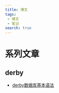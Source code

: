 ```yaml
---
title: 博文
tags:
 - 博文
 - 笔记
search: true
---
```


# 系列文章



## derby
- [derby数据库基本语法](./derby/derby.md)
